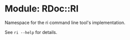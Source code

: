# Module: RDoc::RI
    

Namespace for the ri command line tool's implementation.

See `ri --help` for details.



